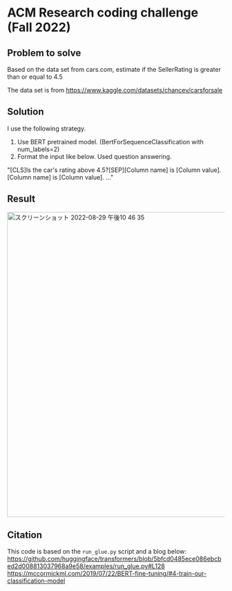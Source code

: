 # ACM Research coding challenge (Fall 2022)

## Problem to solve

Based on the data set from cars.com, estimate if the SellerRating is greater than or equal to 4.5

The data set is from https://www.kaggle.com/datasets/chancev/carsforsale

## Solution

I use the following strategy.

1. Use BERT pretrained model. (BertForSequenceClassification with num_labels=2)
2. Format the input like below. Used question answering.

"[CLS]Is the car's rating above 4.5?[SEP][Column name] is [Column value]. [Column name] is [Column value]. ..."

## Result
<img width="707" alt="スクリーンショット 2022-08-29 午後10 46 35" src="https://user-images.githubusercontent.com/70049051/187345752-95b88b1e-b763-41bd-8fb9-57c5a3957713.png">

## Citation

This code is based on the `run_glue.py` script and a blog below:
https://github.com/huggingface/transformers/blob/5bfcd0485ece086ebcbed2d008813037968a9e58/examples/run_glue.py#L128
https://mccormickml.com/2019/07/22/BERT-fine-tuning/#4-train-our-classification-model



